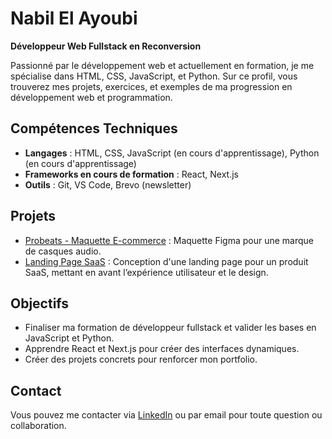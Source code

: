 # Nabil El Ayoubi

**Développeur Web Fullstack en Reconversion**

Passionné par le développement web et actuellement en formation, je me spécialise dans HTML, CSS, JavaScript, et Python. Sur ce profil, vous trouverez mes projets, exercices, et exemples de ma progression en développement web et programmation.

## Compétences Techniques
- **Langages** : HTML, CSS, JavaScript (en cours d'apprentissage), Python (en cours d'apprentissage)
- **Frameworks en cours de formation** : React, Next.js
- **Outils** : Git, VS Code, Brevo (newsletter)

## Projets
- [Probeats - Maquette E-commerce](https://github.com/nelybi/Probeats_Maquette) : Maquette Figma pour une marque de casques audio.
- [Landing Page SaaS](https://github.com/nelybi/landing-page-saas.git) : Conception d'une landing page pour un produit SaaS, mettant en avant l’expérience utilisateur et le design.

## Objectifs
- Finaliser ma formation de développeur fullstack et valider les bases en JavaScript et Python.
- Apprendre React et Next.js pour créer des interfaces dynamiques.
- Créer des projets concrets pour renforcer mon portfolio.

## Contact
Vous pouvez me contacter via [LinkedIn](https://www.linkedin.com/in/ton-profil/) ou par email pour toute question ou collaboration. 
